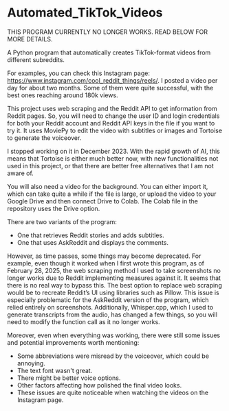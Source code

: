 # Automated_TikTok_Videos

THIS PROGRAM CURRENTLY NO LONGER WORKS. READ BELOW FOR MORE DETAILS.

A Python program that automatically creates TikTok-format videos from different subreddits.

For examples, you can check this Instagram page: https://www.instagram.com/cool_reddit_things/reels/. I posted a video per day for about two months. Some of them were quite successful, with the best ones reaching around 180k views.

This project uses web scraping and the Reddit API to get information from Reddit pages. So, you will need to change the user ID and login credentials for both your Reddit account and Reddit API keys in the file if you want to try it. It uses MoviePy to edit the video with subtitles or images and Tortoise to generate the voiceover.

I stopped working on it in December 2023. With the rapid growth of AI, this means that Tortoise is either much better now, with new functionalities not used in this project, or that there are better free alternatives that I am not aware of.

You will also need a video for the background. You can either import it, which can take quite a while if the file is large, or upload the video to your Google Drive and then connect Drive to Colab. The Colab file in the repository uses the Drive option.

There are two variants of the program:
- One that retrieves Reddit stories and adds subtitles.
- One that uses AskReddit and displays the comments.
  
However, as time passes, some things may become deprecated. For example, even though it worked when I first wrote this program, as of February 28, 2025, the web scraping method I used to take screenshots no longer works due to Reddit implementing measures against it. It seems that there is no real way to bypass this. The best option to replace web scraping would be to recreate Reddit’s UI using libraries such as Pillow. This issue is especially problematic for the AskReddit version of the program, which relied entirely on screenshots.
Additionally, Whisper.cpp, which I used to generate transcripts from the audio, has changed a few things, so you will need to modify the function call as it no longer works.

Moreover, even when everything was working, there were still some issues and potential improvements worth mentioning:
- Some abbreviations were misread by the voiceover, which could be annoying.
- The text font wasn't great.
- There might be better voice options.
- Other factors affecting how polished the final video looks.
- These issues are quite noticeable when watching the videos on the Instagram page.
